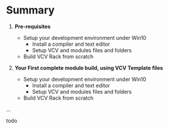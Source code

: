 # Summary

1. **Pre-requisites**
   - Setup your development environment under Win10
     - Install a compiler and text editor
     - Setup VCV and modules files and folders
   - Build VCV Rack from scratch
   
2. **Your First complete module build, using VCV Template files**
   - Setup your development environment under Win10
     - Install a compiler and text editor
     - Setup VCV and modules files and folders
   - Build VCV Rack from scratch

...

todo
